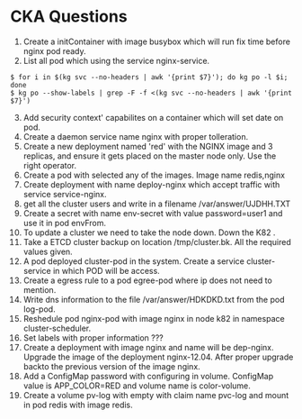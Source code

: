 # CKA Questions


1. Create a initContainer with image busybox which will run fix time before nginx pod ready.
2. List all pod which using the service nginx-service.
```
$ for i in $(kg svc --no-headers | awk '{print $7}'); do kg po -l $i; done
$ kg po --show-labels | grep -F -f <(kg svc --no-headers | awk '{print $7}')
```
3. Add security context' capabilites on a container which will set date on pod.
4. Create a daemon service name nginx with proper tolleration.
5. Create a new deployment named 'red' with the NGINX image and 3 replicas, and ensure it gets placed on the master node only. Use the right operator.
6. Create a pod with selected any of the images. Image name redis,nginx
7. Create deployment with name deploy-nginx which accept traffic with service service-nginx.
8. get all the cluster users and write in a filename /var/answer/UJDHH.TXT
9. Create a secret with name env-secret with value password=user1 and use it in pod envFrom.
10. To update a cluster we need to take the node down. Down the K82 .
11. Take a ETCD cluster backup on location /tmp/cluster.bk. All the required values given.
12. A pod deployed cluster-pod in the system. Create a service cluster-service in which POD will be access.
13. Create a egress rule to a pod egree-pod where ip does not need to mention.
14. Write dns information to the file /var/answer/HDKDKD.txt from the pod log-pod.
15. Reshedule pod nginx-pod with image nginx in node k82 in namespace cluster-scheduler.
16. Set labels with proper information ???
17. Create a deployment with image nginx and name will be dep-nginx. Upgrade the image of the deployment nginx-12.04. After proper upgrade backto the previous version of the image nginx.
18. Add a ConfigMap password with configuring in volume. ConfigMap value is APP_COLOR=RED and volume name is color-volume.
19. Create a volume pv-log with empty with claim name pvc-log and mount in pod redis with image redis.
 